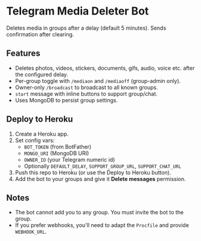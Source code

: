 # Telegram Media Deleter Bot

Deletes media in groups after a delay (default 5 minutes). Sends confirmation after clearing.

## Features
- Deletes photos, videos, stickers, documents, gifs, audio, voice etc. after the configured delay.
- Per-group toggle with `/mediaon` and `/mediaoff` (group-admin only).
- Owner-only `/broadcast` to broadcast to all known groups.
- `start` message with inline buttons to support group/chat.
- Uses MongoDB to persist group settings.

## Deploy to Heroku
1. Create a Heroku app.
2. Set config vars:
   - `BOT_TOKEN` (from BotFather)
   - `MONGO_URI` (MongoDB URI)
   - `OWNER_ID` (your Telegram numeric id)
   - Optionally `DEFAULT_DELAY`, `SUPPORT_GROUP_URL`, `SUPPORT_CHAT_URL`
3. Push this repo to Heroku (or use the Deploy to Heroku button).
4. Add the bot to your groups and give it **Delete messages** permission.

## Notes
- The bot cannot add you to any group. You must invite the bot to the group.
- If you prefer webhooks, you'll need to adapt the `Procfile` and provide `WEBHOOK_URL`.
